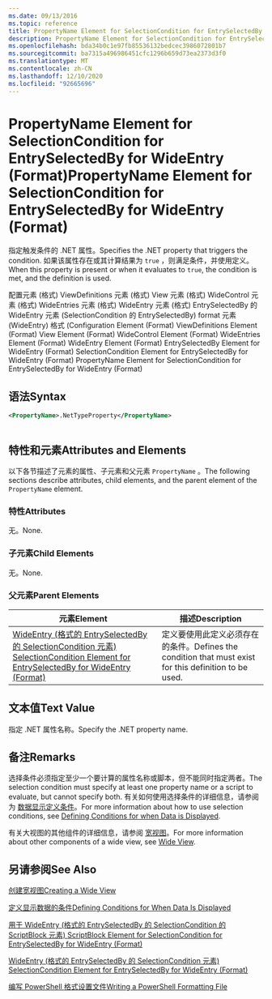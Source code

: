 ```yaml
---
ms.date: 09/13/2016
ms.topic: reference
title: PropertyName Element for SelectionCondition for EntrySelectedBy for WideEntry (Format)
description: PropertyName Element for SelectionCondition for EntrySelectedBy for WideEntry (Format)
ms.openlocfilehash: bda34b0c1e97fb85536132bedcec3986072801b7
ms.sourcegitcommit: ba7315a496986451cfc1296b659d73ea2373d3f0
ms.translationtype: MT
ms.contentlocale: zh-CN
ms.lasthandoff: 12/10/2020
ms.locfileid: "92665696"
---
```

# <a name="propertyname-element-for-selectioncondition-for-entryselectedby-for-wideentry-format"></a><span data-ttu-id="4b2d6-103">PropertyName Element for SelectionCondition for EntrySelectedBy for WideEntry (Format)</span><span class="sxs-lookup"><span data-stu-id="4b2d6-103">PropertyName Element for SelectionCondition for EntrySelectedBy for WideEntry (Format)</span></span>

<span data-ttu-id="4b2d6-104">指定触发条件的 .NET 属性。</span><span class="sxs-lookup"><span data-stu-id="4b2d6-104">Specifies the .NET property that triggers the condition.</span></span> <span data-ttu-id="4b2d6-105">如果该属性存在或其计算结果为 `true` ，则满足条件，并使用定义。</span><span class="sxs-lookup"><span data-stu-id="4b2d6-105">When this property is present or when it evaluates to `true`, the condition is met, and the definition is used.</span></span>

<span data-ttu-id="4b2d6-106">配置元素 (格式) ViewDefinitions 元素 (格式) View 元素 (格式) WideControl 元素 (格式) WideEntries 元素 (格式) WideEntry 元素 (格式) EntrySelectedBy 的 WideEntry 元素 (SelectionCondition 的 EntrySelectedBy) format 元素 (WideEntry) 格式 (</span><span class="sxs-lookup"><span data-stu-id="4b2d6-106">Configuration Element (Format) ViewDefinitions Element (Format) View Element (Format) WideControl Element (Format) WideEntries Element (Format) WideEntry Element (Format) EntrySelectedBy Element for WideEntry (Format) SelectionCondition Element for EntrySelectedBy for WideEntry (Format) PropertyName Element for SelectionCondition for EntrySelectedBy for WideEntry (Format)</span></span>

## <a name="syntax"></a><span data-ttu-id="4b2d6-107">语法</span><span class="sxs-lookup"><span data-stu-id="4b2d6-107">Syntax</span></span>

```xml
<PropertyName>.NetTypeProperty</PropertyName>
```

```csharp

```

## <a name="attributes-and-elements"></a><span data-ttu-id="4b2d6-108">特性和元素</span><span class="sxs-lookup"><span data-stu-id="4b2d6-108">Attributes and Elements</span></span>

<span data-ttu-id="4b2d6-109">以下各节描述了元素的属性、子元素和父元素 `PropertyName` 。</span><span class="sxs-lookup"><span data-stu-id="4b2d6-109">The following sections describe attributes, child elements, and the parent element of the `PropertyName` element.</span></span>

### <a name="attributes"></a><span data-ttu-id="4b2d6-110">特性</span><span class="sxs-lookup"><span data-stu-id="4b2d6-110">Attributes</span></span>

<span data-ttu-id="4b2d6-111">无。</span><span class="sxs-lookup"><span data-stu-id="4b2d6-111">None.</span></span>

### <a name="child-elements"></a><span data-ttu-id="4b2d6-112">子元素</span><span class="sxs-lookup"><span data-stu-id="4b2d6-112">Child Elements</span></span>

<span data-ttu-id="4b2d6-113">无。</span><span class="sxs-lookup"><span data-stu-id="4b2d6-113">None.</span></span>

### <a name="parent-elements"></a><span data-ttu-id="4b2d6-114">父元素</span><span class="sxs-lookup"><span data-stu-id="4b2d6-114">Parent Elements</span></span>

|<span data-ttu-id="4b2d6-115">元素</span><span class="sxs-lookup"><span data-stu-id="4b2d6-115">Element</span></span>|<span data-ttu-id="4b2d6-116">描述</span><span class="sxs-lookup"><span data-stu-id="4b2d6-116">Description</span></span>|
|-------------|-----------------|
|[<span data-ttu-id="4b2d6-117">WideEntry (格式的 EntrySelectedBy 的 SelectionCondition 元素) </span><span class="sxs-lookup"><span data-stu-id="4b2d6-117">SelectionCondition Element for EntrySelectedBy for WideEntry (Format)</span></span>](./selectioncondition-element-for-entryselectedby-for-widecontrol-format.md)|<span data-ttu-id="4b2d6-118">定义要使用此定义必须存在的条件。</span><span class="sxs-lookup"><span data-stu-id="4b2d6-118">Defines the condition that must exist for this definition to be used.</span></span>|

## <a name="text-value"></a><span data-ttu-id="4b2d6-119">文本值</span><span class="sxs-lookup"><span data-stu-id="4b2d6-119">Text Value</span></span>

<span data-ttu-id="4b2d6-120">指定 .NET 属性名称。</span><span class="sxs-lookup"><span data-stu-id="4b2d6-120">Specify the .NET property name.</span></span>

## <a name="remarks"></a><span data-ttu-id="4b2d6-121">备注</span><span class="sxs-lookup"><span data-stu-id="4b2d6-121">Remarks</span></span>

<span data-ttu-id="4b2d6-122">选择条件必须指定至少一个要计算的属性名称或脚本，但不能同时指定两者。</span><span class="sxs-lookup"><span data-stu-id="4b2d6-122">The selection condition must specify at least one property name or a script to evaluate, but cannot specify both.</span></span> <span data-ttu-id="4b2d6-123">有关如何使用选择条件的详细信息，请参阅为 [数据显示定义条件](./defining-conditions-for-displaying-data.md)。</span><span class="sxs-lookup"><span data-stu-id="4b2d6-123">For more information about how to use selection conditions, see [Defining Conditions for when Data is Displayed](./defining-conditions-for-displaying-data.md).</span></span>

<span data-ttu-id="4b2d6-124">有关大视图的其他组件的详细信息，请参阅 [宽视图](./creating-a-wide-view.md)。</span><span class="sxs-lookup"><span data-stu-id="4b2d6-124">For more information about other components of a wide view, see [Wide View](./creating-a-wide-view.md).</span></span>

## <a name="see-also"></a><span data-ttu-id="4b2d6-125">另请参阅</span><span class="sxs-lookup"><span data-stu-id="4b2d6-125">See Also</span></span>

[<span data-ttu-id="4b2d6-126">创建宽视图</span><span class="sxs-lookup"><span data-stu-id="4b2d6-126">Creating a Wide View</span></span>](./creating-a-wide-view.md)

[<span data-ttu-id="4b2d6-127">定义显示数据的条件</span><span class="sxs-lookup"><span data-stu-id="4b2d6-127">Defining Conditions for When Data Is Displayed</span></span>](./defining-conditions-for-displaying-data.md)

[<span data-ttu-id="4b2d6-128">用于 WideEntry (格式的 EntrySelectedBy 的 SelectionCondition 的 ScriptBlock 元素) </span><span class="sxs-lookup"><span data-stu-id="4b2d6-128">ScriptBlock Element for SelectionCondition for EntrySelectedBy for WideEntry (Format)</span></span>](./scriptblock-element-for-selectioncondition-for-entryselectedby-for-widecontrol-format.md)

[<span data-ttu-id="4b2d6-129">WideEntry (格式的 EntrySelectedBy 的 SelectionCondition 元素) </span><span class="sxs-lookup"><span data-stu-id="4b2d6-129">SelectionCondition Element for EntrySelectedBy for WideEntry (Format)</span></span>](./selectioncondition-element-for-entryselectedby-for-widecontrol-format.md)

[<span data-ttu-id="4b2d6-130">编写 PowerShell 格式设置文件</span><span class="sxs-lookup"><span data-stu-id="4b2d6-130">Writing a PowerShell Formatting File</span></span>](./writing-a-powershell-formatting-file.md)
